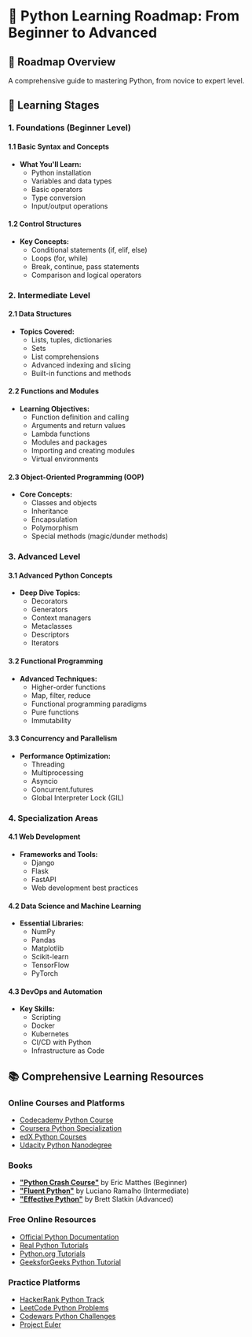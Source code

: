 # 🐍 Python Learning Roadmap: From Beginner to Advanced

## 📌 Roadmap Overview
A comprehensive guide to mastering Python, from novice to expert level.

## 🚀 Learning Stages

### 1. Foundations (Beginner Level)
#### 1.1 Basic Syntax and Concepts
- **What You'll Learn:**
  - Python installation
  - Variables and data types
  - Basic operators
  - Type conversion
  - Input/output operations

#### 1.2 Control Structures
- **Key Concepts:**
  - Conditional statements (if, elif, else)
  - Loops (for, while)
  - Break, continue, pass statements
  - Comparison and logical operators

### 2. Intermediate Level
#### 2.1 Data Structures
- **Topics Covered:**
  - Lists, tuples, dictionaries
  - Sets
  - List comprehensions
  - Advanced indexing and slicing
  - Built-in functions and methods

#### 2.2 Functions and Modules
- **Learning Objectives:**
  - Function definition and calling
  - Arguments and return values
  - Lambda functions
  - Modules and packages
  - Importing and creating modules
  - Virtual environments

#### 2.3 Object-Oriented Programming (OOP)
- **Core Concepts:**
  - Classes and objects
  - Inheritance
  - Encapsulation
  - Polymorphism
  - Special methods (magic/dunder methods)

### 3. Advanced Level
#### 3.1 Advanced Python Concepts
- **Deep Dive Topics:**
  - Decorators
  - Generators
  - Context managers
  - Metaclasses
  - Descriptors
  - Iterators

#### 3.2 Functional Programming
- **Advanced Techniques:**
  - Higher-order functions
  - Map, filter, reduce
  - Functional programming paradigms
  - Pure functions
  - Immutability

#### 3.3 Concurrency and Parallelism
- **Performance Optimization:**
  - Threading
  - Multiprocessing
  - Asyncio
  - Concurrent.futures
  - Global Interpreter Lock (GIL)

### 4. Specialization Areas
#### 4.1 Web Development
- **Frameworks and Tools:**
  - Django
  - Flask
  - FastAPI
  - Web development best practices

#### 4.2 Data Science and Machine Learning
- **Essential Libraries:**
  - NumPy
  - Pandas
  - Matplotlib
  - Scikit-learn
  - TensorFlow
  - PyTorch

#### 4.3 DevOps and Automation
- **Key Skills:**
  - Scripting
  - Docker
  - Kubernetes
  - CI/CD with Python
  - Infrastructure as Code

## 📚 Comprehensive Learning Resources

### Online Courses and Platforms
- [Codecademy Python Course](https://www.codecademy.com/learn/learn-python-3)
- [Coursera Python Specialization](https://www.coursera.org/specializations/python)
- [edX Python Courses](https://www.edx.org/learn/python)
- [Udacity Python Nanodegree](https://www.udacity.com/course/python-developer-nanodegree--nd064)

### Books
- [**"Python Crash Course"**](https://nostarch.com/pythoncrashcourse2e) by Eric Matthes (Beginner)
- [**"Fluent Python"**](https://www.oreilly.com/library/view/fluent-python-2nd/9781492056348/) by Luciano Ramalho (Intermediate)
- [**"Effective Python"**](https://effectivepython.com/) by Brett Slatkin (Advanced)

### Free Online Resources
- [Official Python Documentation](https://docs.python.org/3/)
- [Real Python Tutorials](https://realpython.com/)
- [Python.org Tutorials](https://docs.python.org/3/tutorial/)
- [GeeksforGeeks Python Tutorial](https://www.geeksforgeeks.org/python-programming-language/)

### Practice Platforms
- [HackerRank Python Track](https://www.hackerrank.com/domains/python)
- [LeetCode Python Problems](https://leetcode.com/problemset/all/?difficulty=EASY&page=1&topicSlugs=array&languageTags=python3)
- [Codewars Python Challenges](https://www.codewars.com/?language=python)
- [Project Euler](https://projecteuler.net/)
